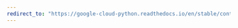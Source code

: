 ```yaml
---
redirect_to: "https://google-cloud-python.readthedocs.io/en/stable/container/gapic/v1/types.html"
---
```

